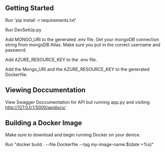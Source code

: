 ## Getting Started

Run 'pip install -r requirements.txt'

Run DevSetUp.py

Add MONGO_URI to the generated .env file. 
Get your mongoDB connection string from mongoDB Atlas. Make sure you put in the correct username and password. 

Add AZURE_RESOURCE_KEY to the .env file.

Add the Mongo_URI and the AZURE_RESOURCE_KEY to the generated Dockerfile.

## Viewing Doccumentation

View Swagger Doccumentation for API but running app.py and visiting http://127.0.0.1:5000/apidocs/

## Building a Docker Image

Make sure to download and begin running Docker on your device.

Run "docker build . --file Dockerfile --tag my-image-name:$(date +%s)"
